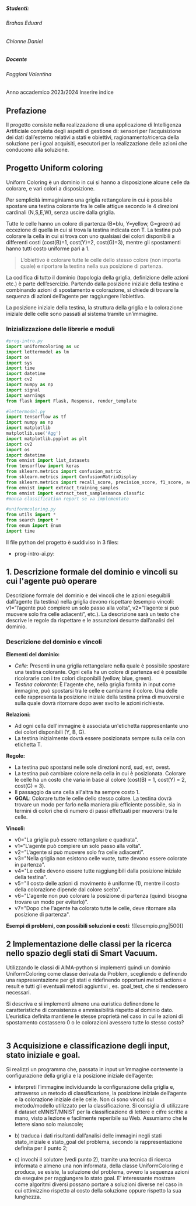 ##### Studenti: 
###### Brahas Eduard
###### Chionne Daniel 

##### Docente
###### Poggioni Valentina

Anno accademico 2023/2024
Inserire indice

## Prefazione
Il progetto consiste nella realizzazione di una applicazione di Intelligenza Artificiale completa degli aspetti di gestione di: sensori per l’acquisizione dei dati dall’esterno relativi a stati e obiettivi, ragionamento/ricerca della soluzione per i goal acquisiti, esecutori per la realizzazione delle azioni che conducono alla soluzione.
## Progetto Uniform coloring
Uniform Coloring è un dominio in cui si hanno a disposizione alcune celle da colorare, e vari colori a disposizione.

Per semplicità immaginiamo una griglia rettangolare in cui è possibile spostare una testina colorante fra le celle attigue secondo le 4 direzioni cardinali (N,S,E,W), senza uscire dalla griglia.

Tutte le celle hanno un colore di partenza (B=blu, Y=yellow, G=green) ad eccezione di quella in cui si trova la testina indicata con T. La testina può colorare la cella in cui si trova con uno qualsiasi dei colori disponibili a differenti costi (cost(B)=1, cost(Y)=2, cost(G)=3), mentre gli spostamenti hanno tutti costo uniforme pari a 1.

>L’obiettivo è colorare tutte le celle dello stesso colore (non importa quale) e riportare la testina nella sua posizione di partenza.

La codifica di tutto il dominio (topologia della griglia, definizione delle azioni etc.) è parte dell’esercizio. Partendo dalla posizione iniziale della testina e combinando azioni di spostamento e colorazione, si chiede di trovare la sequenza di azioni dell’agente per raggiungere l’obiettivo.

La posizione iniziale della testina, la struttura della griglia e la colorazione iniziale delle celle sono passati al sistema tramite un’immagine.

### Inizializzazione delle librerie e moduli
```python
#prog-intro.py
import uniformcoloring as uc
import lettermodel as lm
import os
import sys
import time
import datetime
import cv2
import numpy as np
import signal
import warnings
from flask import Flask, Response, render_template

#lettermodel.py
import tensorflow as tf
import numpy as np
import matplotlib
matplotlib.use('Agg')
import matplotlib.pyplot as plt
import cv2
import os
import datetime
from emnist import list_datasets
from tensorflow import keras
from sklearn.metrics import confusion_matrix
from sklearn.metrics import ConfusionMatrixDisplay
from sklearn.metrics import recall_score, precision_score, f1_score, accuracy_score
from emnist import extract_training_samples
from emnist import extract_test_samplesmanca classfic
#manca classification report se va implementato

#uniformcoloring.py
from utils import *
from search import *
from enum import Enum
import time
```

Il file python del progetto è suddiviso in 3 files:
- prog-intro-ai.py: 
## 1. Descrizione formale del dominio e vincoli su cui l'agente può operare
Descrizione formale del dominio e dei vincoli che le azioni eseguibili dall’agente (la testina) nella griglia devono rispettare (esempio vincoli: v1=”l’agente può compiere un solo passo alla volta”, v2=”l’agente si può muovere solo fra celle adiacenti”, etc.). La descrizione sarà un testo che descrive le regole da rispettare e le assunzioni desunte dall’analisi del dominio.

### Descrizione del dominio e vincoli

**Elementi del dominio:**
- _Celle_: Presenti in una griglia rettangolare nella quale è possibile spostare una testina colorante. Ogni cella ha un colore di partenza ed è possibile ricolorarle con i tre colori disponibili (yellow, blue, green).
- _Testina colorante_: È l'agente che, nella griglia fornita in input come immagine, può spostarsi tra le celle e cambiarne il colore. Una delle celle rappresenta la posizione iniziale della testina prima di muoversi e sulla quale dovrà ritornare dopo aver svolto le azioni richieste.

**Relazioni:**
- Ad ogni cella dell'immagine è associata un'etichetta rappresentante uno dei colori disponibili (Y, B, G).
- La testina inizialmente dovrà essere posizionata sempre sulla cella con etichetta T.

**Regole:**
- La testina può spostarsi nelle sole direzioni nord, sud, est, ovest.
- La testina può cambiare colore nella cella in cui è posizionata. Colorare le celle ha un costo che varia in base al colore (cost(B) = 1, cost(Y) = 2, cost(G) = 3).
- Il passaggio da una cella all'altra ha sempre costo 1.
- **GOAL**: Colorare tutte le celle dello stesso colore. La testina dovrà trovare un modo per farlo nella maniera più efficiente possibile, sia in termini di colori che di numero di passi effettuati per muoversi tra le celle.

**Vincoli:**
- v0="La griglia può essere rettangolare e quadrata".
- v1=”L’agente può compiere un solo passo alla volta”.
- v2=”L’agente si può muovere solo fra celle adiacenti”.
- v3="Nella griglia non esistono celle vuote, tutte devono essere colorate in partenza".
- v4="Le celle devono essere tutte raggiungibili dalla posizione iniziale della testina".
- v5="Il costo delle azioni di movimento è uniforme (1), mentre il costo della colorazione dipende dal colore scelto".
- v6="L'agente non può colorare la posizione di partenza (quindi bisogna trovare un modo per evitarlo)".
- v7="Dopo che l'agente ha colorato tutte le celle, deve ritornare alla posizione di partenza".

**Esempi di problemi, con possibili soluzioni e costi**:
![[esempio.png|500]]

## 2 Implementazione delle classi per la ricerca nello spazio degli stati di Smart Vacuum.
Utilizzando le classi di AIMA-python si implementi quindi un dominio UniformColoring come classe derivata da Problem, scegliendo e definendo una rappresentazione per gli stati e ridefinendo opportuni metodi actions e result e tutti gli eventuali metodi aggiuntivi , es. goal_test, che si rendessero necessari.

Si descriva e si implementi almeno una euristica definendone le caratteristiche di consistenza e ammissibilità rispetto al dominio dato. L’euristica definita mantiene le stesse proprietà nel caso in cui le azioni di spostamento costassero 0 o le colorazioni avessero tutte lo stesso costo?

```python

```

## 3 Acquisizione e classificazione degli input, stato iniziale e goal.

Si realizzi un programma che, passata in input un’immagine contenente la configurazione della griglia e la posizione iniziale dell’agente:

-  interpreti l’immagine individuando la configurazione della griglia e, attraverso un metodo di classificazione, la posizione iniziale dell’agente e la colorazione iniziale delle celle. Non ci sono vincoli sul metodo/modello utilizzato per la classificazione. Si consiglia di utilizzare il dataset eMNIST/MNIST per la classificazione di lettere e cifre scritte a mano, visto a lezione e facilmente reperibile su Web. Assumiamo che le lettere siano solo maiuscole;

- b) traduca i dati risultanti dall’analisi delle immagini negli stati stato_iniziale e stato_goal del problema, secondo la rappresentazione definita per il punto 2;

- c) invochi il solutore (vedi punto 2), tramite una tecnica di ricerca informata e almeno una non informata, della classe UniformColoring e produca, se esiste, la soluzione del problema, ovvero la sequenza azioni da eseguire per raggiungere lo stato goal. E’ interessante mostrare come algoritmi diversi possano portare a soluzioni diverse nel caso in cui ottimizzino rispetto al costo della soluzione oppure rispetto la sua lunghezza.
